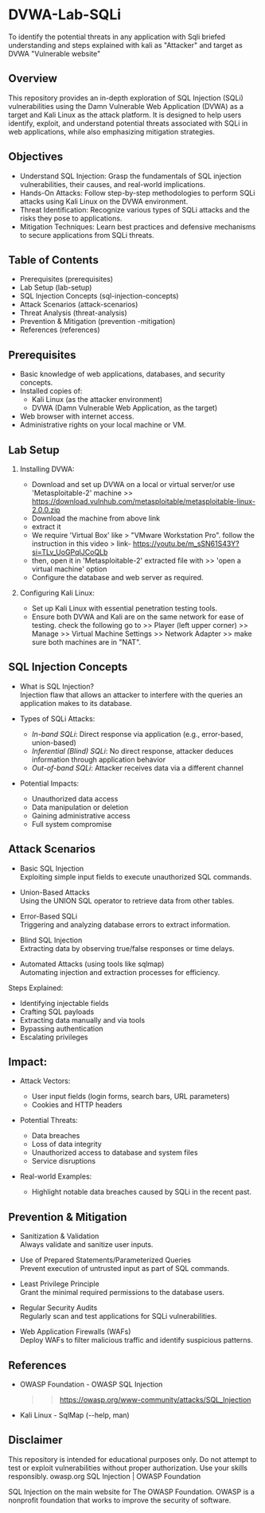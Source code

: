 # DVWA-Lab-SQLi
To identify the potential threats in any application with Sqli briefed understanding and steps explained with kali as "Attacker" and target as DVWA "Vulnerable website"

## Overview
This repository provides an in-depth exploration of SQL Injection (SQLi) vulnerabilities using the Damn Vulnerable Web Application (DVWA) as a target and Kali Linux as the attack platform. It is designed to help users identify, exploit, and understand potential threats associated with SQLi in web applications, while also emphasizing mitigation strategies.

## Objectives
- Understand SQL Injection: Grasp the fundamentals of SQL injection vulnerabilities, their causes, and real-world implications.
- Hands-On Attacks: Follow step-by-step methodologies to perform SQLi attacks using Kali Linux on the DVWA environment.
- Threat Identification: Recognize various types of SQLi attacks and the risks they pose to applications.
- Mitigation Techniques: Learn best practices and defensive mechanisms to secure applications from SQLi threats.

## Table of Contents
- Prerequisites (prerequisites)
- Lab Setup (lab-setup)
- SQL Injection Concepts (sql-injection-concepts)
- Attack Scenarios (attack-scenarios)
- Threat Analysis (threat-analysis)
- Prevention & Mitigation (prevention -mitigation)
- References (references)

## Prerequisites
- Basic knowledge of web applications, databases, and security concepts.
- Installed copies of:
  - Kali Linux (as the attacker environment)
  - DVWA (Damn Vulnerable Web Application, as the target)
- Web browser with internet access.
- Administrative rights on your local machine or VM.

## Lab Setup
1. Installing DVWA:  
   - Download and set up DVWA on a local or virtual server/or use 'Metasploitable-2' machine >> https://download.vulnhub.com/metasploitable/metasploitable-linux-2.0.0.zip
   - Download the machine from above link 
   - extract it 
   - We require 'Virtual Box' like > "VMware Workstation Pro".
		follow the instruction in this video > link- https://youtu.be/m_sSN61S43Y?si=TLv_UoGPqIJCoQLb
   - then, open it in 'Metasploitable-2' extracted file with >> 'open a virtual machine' option
   - Configure the database and web server as required.

2. Configuring Kali Linux:  
   - Set up Kali Linux with essential penetration testing tools.
   - Ensure both DVWA and Kali are on the same network for ease of testing.
	check the following 
	go to >> Player (left upper corner) >> Manage >> Virtual Machine Settings >> Network Adapter >> make sure both machines are in "NAT".

## SQL Injection Concepts
- What is SQL Injection?  
  Injection flaw that allows an attacker to interfere with the queries an application makes to its database.

- Types of SQLi Attacks:
  - *In-band SQLi*: Direct response via application (e.g., error-based, union-based)
  - *Inferential (Blind) SQLi*: No direct response, attacker deduces information through application behavior
  - *Out-of-band SQLi*: Attacker receives data via a different channel

- Potential Impacts:
  - Unauthorized data access
  - Data manipulation or deletion
  - Gaining administrative access
  - Full system compromise

## Attack Scenarios
- Basic SQL Injection  
  Exploiting simple input fields to execute unauthorized SQL commands.

- Union-Based Attacks  
  Using the UNION SQL operator to retrieve data from other tables.

- Error-Based SQLi  
  Triggering and analyzing database errors to extract information.

- Blind SQL Injection  
  Extracting data by observing true/false responses or time delays.

- Automated Attacks (using tools like sqlmap)  
  Automating injection and extraction processes for efficiency.

Steps Explained:
- Identifying injectable fields
- Crafting SQL payloads
- Extracting data manually and via tools
- Bypassing authentication
- Escalating privileges

## Impact:
- Attack Vectors:
  - User input fields (login forms, search bars, URL parameters)
  - Cookies and HTTP headers

- Potential Threats:
  - Data breaches
  - Loss of data integrity
  - Unauthorized access to database and system files
  - Service disruptions

- Real-world Examples:
  - Highlight notable data breaches caused by SQLi in the recent past.

## Prevention & Mitigation
- Sanitization & Validation  
  Always validate and sanitize user inputs.

- Use of Prepared Statements/Parameterized Queries  
  Prevent execution of untrusted input as part of SQL commands.

- Least Privilege Principle  
  Grant the minimal required permissions to the database users.

- Regular Security Audits  
  Regularly scan and test applications for SQLi vulnerabilities.

- Web Application Firewalls (WAFs)  
  Deploy WAFs to filter malicious traffic and identify suspicious patterns.

## References
- OWASP Foundation - OWASP SQL Injection 
	>> https://owasp.org/www-community/attacks/SQL_Injection
- Kali Linux - SqlMap (--help, man)

## Disclaimer
This repository is intended for educational purposes only. Do not attempt to test or exploit vulnerabilities without proper authorization. Use your skills responsibly.
owasp.org
SQL Injection | OWASP Foundation

SQL Injection on the main website for The OWASP Foundation. OWASP is a nonprofit foundation that works to improve the security of software.
